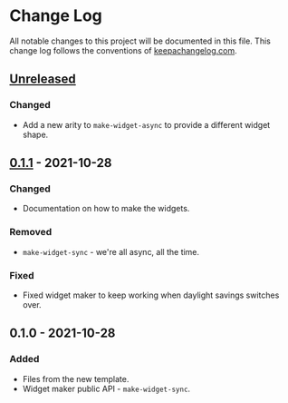 # Change Log
All notable changes to this project will be documented in this file. This change log follows the conventions of [keepachangelog.com](http://keepachangelog.com/).

## [Unreleased]
### Changed
- Add a new arity to `make-widget-async` to provide a different widget shape.

## [0.1.1] - 2021-10-28
### Changed
- Documentation on how to make the widgets.

### Removed
- `make-widget-sync` - we're all async, all the time.

### Fixed
- Fixed widget maker to keep working when daylight savings switches over.

## 0.1.0 - 2021-10-28
### Added
- Files from the new template.
- Widget maker public API - `make-widget-sync`.

[Unreleased]: https://github.com/your-name/eva/compare/0.1.1...HEAD
[0.1.1]: https://github.com/your-name/eva/compare/0.1.0...0.1.1
